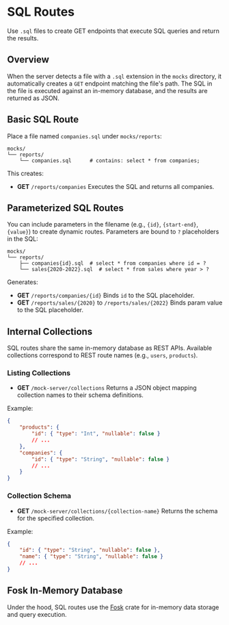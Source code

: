 # SQL Routes

Use `.sql` files to create GET endpoints that execute SQL queries and return the results.

## Overview

When the server detects a file with a `.sql` extension in the `mocks` directory, it automatically creates a `GET` endpoint matching the file's path. The SQL in the file is executed against an in-memory database, and the results are returned as JSON.

## Basic SQL Route

Place a file named `companies.sql` under `mocks/reports`:

```
mocks/
└── reports/
    └── companies.sql      # contains: select * from companies;
```

This creates:

-   **GET** `/reports/companies`
    Executes the SQL and returns all companies.

## Parameterized SQL Routes

You can include parameters in the filename (e.g., `{id}`, `{start-end}`, `{value}`) to create dynamic routes. Parameters are bound to `?` placeholders in the SQL:

```
mocks/
└── reports/
    ├── companies{id}.sql  # select * from companies where id = ?
    └── sales{2020-2022}.sql  # select * from sales where year > ?
```

Generates:

-   **GET** `/reports/companies/{id}`
    Binds `id` to the SQL placeholder.
-   **GET** `/reports/sales/{2020}` to `/reports/sales/{2022}`
    Binds param value to the SQL placeholder.

## Internal Collections

SQL routes share the same in-memory database as REST APIs. Available collections correspond to REST route names (e.g., `users`, `products`).

### Listing Collections

-   **GET** `/mock-server/collections`
    Returns a JSON object mapping collection names to their schema definitions.

Example:

```json
{
    "products": {
        "id": { "type": "Int", "nullable": false }
        // ...
    },
    "companies": {
        "id": { "type": "String", "nullable": false }
        // ...
    }
}
```

### Collection Schema

-   **GET** `/mock-server/collections/{collection-name}`
    Returns the schema for the specified collection.

Example:

```json
{
    "id": { "type": "String", "nullable": false },
    "name": { "type": "String", "nullable": false }
    // ...
}
```

## Fosk In-Memory Database

Under the hood, SQL routes use the [Fosk](https://github.com/lvendrame/fosk) crate for in-memory data storage and query execution.
